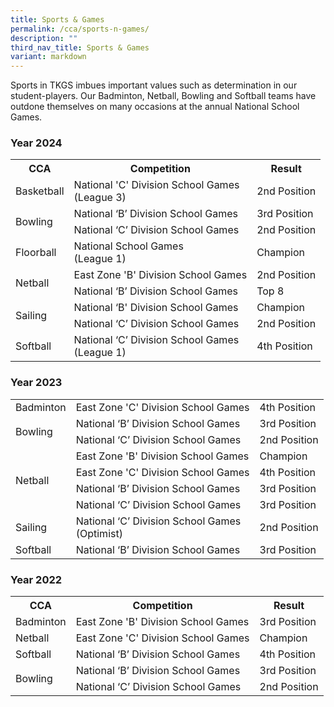 ```yaml
---
title: Sports & Games
permalink: /cca/sports-n-games/
description: ""
third_nav_title: Sports & Games
variant: markdown
---
```

<p>Sports in TKGS imbues important values such as determination in our student-players. Our Badminton, Netball, Bowling and Softball teams have outdone themselves on many occasions at the annual National School Games.</p>
<h3>Year 2024</h3>
<table>
<tbody>
	<tr>
	<th style="text-align: center;">CCA</th>
	<th style="text-align: center;">Competition</th>
	<th style="text-align: center;">Result</th>
		</tr>
			<tr>
			<td style="vertical-align: middle;">Basketball</td>
			<td style="vertical-align: middle;">National 'C' Division School Games<br>(League 3)</td>
			<td style="vertical-align: middle;">2nd Position</td>
	</tr>
	<tr>
			<td style="vertical-align: middle;" rowspan="2">Bowling</td>
			<td style="vertical-align: middle;">National ‘B’ Division School Games</td>
			<td style="vertical-align: middle;">3rd Position</td>
	</tr>
		<tr>
			<td style="vertical-align: middle;">National ‘C’ Division School Games</td>
			<td style="vertical-align: middle;">2nd Position</td>
	</tr>
	<tr>
			<td style="vertical-align: middle;">Floorball</td>
			<td style="vertical-align: middle;">National School Games<br>(League 1)</td>
			<td style="vertical-align: middle;">Champion</td>
	</tr>
	<tr>
			<td style="vertical-align: middle;" rowspan="2">Netball</td>
			<td style="vertical-align: middle;">East Zone 'B' Division School Games</td>
			<td style="vertical-align: middle;">2nd Position</td>
	</tr>
	<tr>
			<td style="vertical-align: middle;">National ‘B’ Division School Games</td>
			<td style="vertical-align: middle;">Top 8</td>
	</tr>
	<tr>
			<td style="vertical-align: middle;" rowspan="2">Sailing</td>
			<td style="vertical-align: middle;">National ‘B' Division School Games<br></td>
			<td style="vertical-align: middle;">Champion</td>
	</tr>
	<tr>
			<td style="vertical-align: middle;">National ‘C’ Division School Games<br></td>
			<td style="vertical-align: middle;">2nd Position</td>
	</tr>
	<tr>
			<td style="vertical-align: middle;">Softball</td>
			<td style="vertical-align: middle;">National ‘C’ Division School Games<br>(League 1)</td>
			<td style="vertical-align: middle;">4th Position</td>
	</tr>
</tbody>
</table>
<h3>Year 2023</h3>
<table>
<tbody>
<tr>
			<td style="vertical-align: middle;">Badminton</td>
			<td style="vertical-align: middle;">East Zone 'C' Division School Games</td>
			<td style="vertical-align: middle;">4th Position</td>
	</tr>
	<tr>
			<td style="vertical-align: middle;" rowspan="2">Bowling</td>
			<td style="vertical-align: middle;">National ‘B’ Division School Games</td>
			<td style="vertical-align: middle;">3rd Position</td>
	</tr><tr>
			<td style="vertical-align: middle;">National ‘C’ Division School Games</td>
			<td style="vertical-align: middle;">2nd Position</td>
	</tr>
	<tr>
			<td style="vertical-align: middle;" rowspan="4">Netball</td>
			<td style="vertical-align: middle;">East Zone 'B' Division School Games</td>
			<td style="vertical-align: middle;">Champion</td>
	</tr>
	<tr>
			<td style="vertical-align: middle;">East Zone 'C' Division School Games</td>
			<td style="vertical-align: middle;">4th Position</td>
	</tr>
	<tr>
			<td style="vertical-align: middle;">National ‘B’ Division School Games</td>
			<td style="vertical-align: middle;">3rd Position</td>
	</tr>
	<tr>
			<td style="vertical-align: middle;">National ‘C’ Division School Games</td>
			<td style="vertical-align: middle;">3rd Position</td>
	</tr>
	<tr>
			<td style="vertical-align: middle;">Sailing</td>
			<td style="vertical-align: middle;">National ‘C’ Division School Games<br>(Optimist)</td>
			<td style="vertical-align: middle;">2nd Position</td>
	</tr>
	<tr>
			<td style="vertical-align: middle;">Softball</td>
			<td style="vertical-align: middle;">National ‘B’ Division School Games</td>
			<td style="vertical-align: middle;">3rd Position</td>
	</tr>
	</tbody>
</table>
<h3>Year 2022</h3><table>
<tbody>
	<tr>
	<th style="text-align: center;">CCA</th>
	<th style="text-align: center;">Competition</th>
	<th style="text-align: center;">Result</th>
		</tr>
		<tr>
			<td style="vertical-align: middle;"> Badminton</td>
			<td style="vertical-align: middle;">East Zone 'B' Division School Games</td>
			<td style="vertical-align: middle;">3rd Position</td>
	</tr>
		<tr>
			<td style="vertical-align: middle;"> Netball</td>
			<td style="vertical-align: middle;">East Zone 'C' Division School Games</td>
			<td style="vertical-align: middle;">Champion</td>
	</tr>
	<tr>
			<td style="vertical-align: middle;"> Softball</td>
			<td style="vertical-align: middle;">National ‘B’ Division School Games</td>
			<td style="text-align: middle;">4th Position</td>
	</tr>
	<tr>
			<td style="vertical-align: middle;" rowspan="2">Bowling</td>
			<td style="vertical-align: middle;">National ‘B’ Division School Games</td>
			<td style="vertical-align: middle;">3rd Position</td>
	</tr>
	<tr>
		<td style="vertical-align: middle;">National ‘C’ Division School Games</td>
			<td style="vertical-align: middle;">2nd Position</td>
	</tr>
	</tbody>
</table>